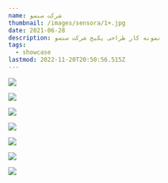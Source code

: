 ```yaml
---
name: شرکت سنسو
thumbnail: /images/sensora/1+.jpg
date: 2021-06-28
description: نمونه کار طراحی پکیج شرکت سنسو
tags:
  - showcase
lastmod: 2022-11-20T20:50:56.515Z
---
```


![](</images/sensora/1(1).jpg>)

![](</images/sensora/1(2).jpg>)

![](</images/sensora/1(3).jpg>)

![](</images/sensora/1(4).jpg>)

![](</images/sensora/1(5).jpg>)

![](</images/sensora/1(6).jpg>)

![](</images/sensora/1+.jpg>)